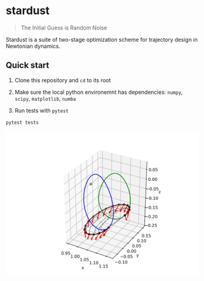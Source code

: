# stardust

> The Initial Guess is Random Noise

Stardust is a suite of two-stage optimization scheme for trajectory design in Newtonian dynamics. 

## Quick start

1. Clone this repository and `cd` to its root

2. Make sure the local python environemnt has dependencies: `numpy`, `scipy`, `matplotlib`, `numba`

3. Run tests with `pytest`

```bash
pytest tests
```

<p align="center">
  <img src="./tests/twostage_cr3bp_example.png" width="800" title="transfer">
</p>
